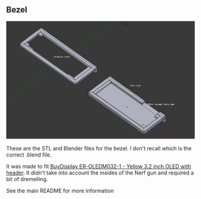 ## Bezel

![bezel model images pieces](bezel.png)

These are the STL and Blender files for the bezel. I don't recall which is the correct .blend file.

It was made to fit [BuyDisplay ER-OLEDM032-1 - Yellow 3.2 inch OLED with header](https://www.buydisplay.com/yellow-3-2-inch-arduino-raspberry-pi-oled-display-module-256x64-spi). It didn't take into account the insides of the Nerf gun and required a bit of dremelling.

See the main README for more information